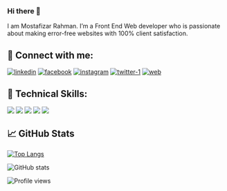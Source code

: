 
### Hi there 👋

I am Mostafizar Rahman. I’m a Front End Web developer who is passionate about making error-free websites with 100% client satisfaction. 

## 🤝 Connect with me:
[<img src="https://i.ibb.co/HCT80VM/linkedin.png" alt="linkedin" border="0" >](https://www.linkedin.com/in/https://www.linkedin.com/in/dev-mostafizar//)
[<img src="https://i.ibb.co/qgTHT2d/facebook.png" alt="facebook" border="0" style="marginLeft:'10px'">](https://www.facebook.com/https://web.facebook.com/profile.php?id=100008522538788)
[<img src="https://i.ibb.co/7njZ6hJ/instagram.png" alt="instagram" border="0">](https://www.instagram.com/https://www.instagram.com/dev.mostafizar//)
[<img src="https://i.ibb.co/Stv3w4k/twitter-1.png" alt="twitter-1" border="0">](https://twitter.com/https://twitter.com/MDMOSTA23184912)
[<img src="https://i.ibb.co/Bqt8g4D/web.png" alt="web" border="0">](https://mostafizar.netlify.app/)  



## 💼 Technical Skills:
![](https://img.shields.io/badge/Expertise-React-informational?logo=react&color=61DAFB)
![](https://img.shields.io/badge/Expertise-Javascript-informational?style=flat&logo=javascript&color=F7DF1E)
![](https://img.shields.io/badge/Expertise-HTML-informational?logo=HTML5&color=E34F26)
![](https://img.shields.io/badge/Expertise-CSS-informational?logo=CSS3&color=F5F5F5)
![](https://img.shields.io/badge/Expertise-SCSS-informational?logo=scss&color=61DAFB)



## 📈 GitHub Stats
[![Top Langs](https://github-readme-stats.vercel.app/api/top-langs/?username=mostafizar-rahman)](https://github.com/anuraghazra/github-readme-stats)

![GitHub stats](https://github-readme-stats.vercel.app/api?username=mostafizar-rahman&show_icons=true)  

![Profile views](https://gpvc.arturio.dev/mostafizar-rahman)  
